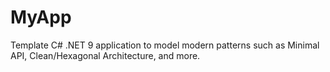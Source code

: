 # MyApp
Template C# .NET 9 application to model modern patterns such as Minimal API, Clean/Hexagonal Architecture, and more.
